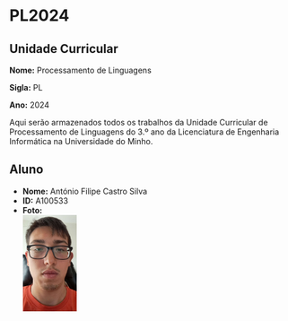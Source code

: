 # PL2024

## Unidade Curricular

**Nome:** Processamento de Linguagens

**Sigla:** PL

**Ano:** 2024

Aqui serão armazenados todos os trabalhos da Unidade Curricular de Processamento de Linguagens do 3.º ano da Licenciatura de Engenharia Informática na Universidade do Minho.

## Aluno

- **Nome:** António Filipe Castro Silva
- **ID:** A100533
- **Foto:**
<br> <img src="antonio.jpg"  width="20%"/>
